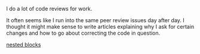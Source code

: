 I do a lot of code reviews for work.

It often seems like I run into the same peer review issues day after day. I thought it might make sense to write articles explaining why I ask for certain changes and how to go about correcting the code in question.

[nested blocks](nested_blocks/README.md)
